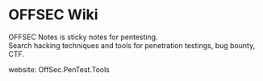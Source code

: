 # OFFSEC Wiki

OFFSEC Notes is sticky notes for pentesting.  
Search hacking techniques and tools for penetration testings, bug bounty, CTF. 


website: OffSec.PenTest.Tools